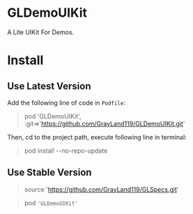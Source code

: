 # GLDemoUIKit
 A Lite UIKit For Demos.


# Install

## Use Latest Version

Add the following line of code in `Podfile`:

> pod 'GLDemoUIKit', :git=>'https://github.com/GrayLand119/GLDemoUIKit.git'

Then, cd to the project path, execute following line in terminal:

> pod install --no-repo-update

## Use Stable Version

> source 'https://github.com/GrayLand119/GLSpecs.git'

> pod `'GLDemoUIKit'`


